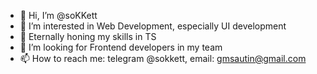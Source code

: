 - 👋 Hi, I’m @soKKett
- 👀 I’m interested in Web Development, especially UI development
- 🌱 Eternally honing my skills in TS
- 💞️ I’m looking for Frontend developers in my team
- 📫 How to reach me: telegram @sokkett, email: gmsautin@gmail.com
